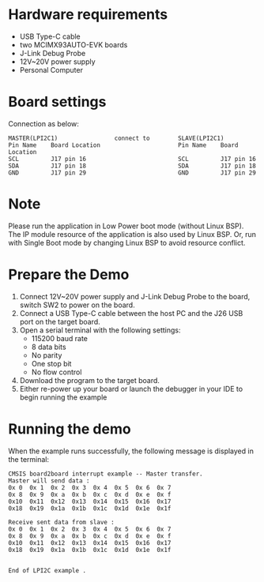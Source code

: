 Hardware requirements
=====================
- USB Type-C cable
- two MCIMX93AUTO-EVK boards
- J-Link Debug Probe
- 12V~20V power supply
- Personal Computer

Board settings
==============
Connection as below:
~~~~~~~~~~~~~~~~~~~~~~~~~~~~~~~~~~~~~~~~~~~~~~~~~~~~~~~~~~~~~~~~~~~~~~~~~~
MASTER(LPI2C1)                connect to        SLAVE(LPI2C1)
Pin Name    Board Location                      Pin Name    Board Location
SCL         J17 pin 16                          SCL         J17 pin 16
SDA         J17 pin 18                          SDA         J17 pin 18
GND         J17 pin 29                          GND         J17 pin 29
~~~~~~~~~~~~~~~~~~~~~~~~~~~~~~~~~~~~~~~~~~~~~~~~~~~~~~~~~~~~~~~~~~~~~~~~~~

Note
====
Please run the application in Low Power boot mode (without Linux BSP).
The IP module resource of the application is also used by Linux BSP.
Or, run with Single Boot mode by changing Linux BSP to avoid resource
conflict.

Prepare the Demo
================
1.  Connect 12V~20V power supply and J-Link Debug Probe to the board, switch SW2 to power on the board.
2.  Connect a USB Type-C cable between the host PC and the J26 USB port on the target board.
3.  Open a serial terminal with the following settings:
    - 115200 baud rate
    - 8 data bits
    - No parity
    - One stop bit
    - No flow control
4.  Download the program to the target board.
5.  Either re-power up your board or launch the debugger in your IDE to begin running the example

Running the demo
================
When the example runs successfully, the following message is displayed in the terminal:

~~~~~~~~~~~~~~~~~~~~~
CMSIS board2board interrupt example -- Master transfer.
Master will send data :
0x 0  0x 1  0x 2  0x 3  0x 4  0x 5  0x 6  0x 7
0x 8  0x 9  0x a  0x b  0x c  0x d  0x e  0x f
0x10  0x11  0x12  0x13  0x14  0x15  0x16  0x17
0x18  0x19  0x1a  0x1b  0x1c  0x1d  0x1e  0x1f

Receive sent data from slave :
0x 0  0x 1  0x 2  0x 3  0x 4  0x 5  0x 6  0x 7
0x 8  0x 9  0x a  0x b  0x c  0x d  0x e  0x f
0x10  0x11  0x12  0x13  0x14  0x15  0x16  0x17
0x18  0x19  0x1a  0x1b  0x1c  0x1d  0x1e  0x1f


End of LPI2C example .
~~~~~~~~~~~~~~~~~~~~~
